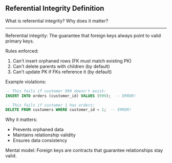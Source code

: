 ## Referential Integrity Definition

What is referential integrity? Why does it matter?

---

Referential integrity: The guarantee that foreign keys always point to valid primary keys.

Rules enforced:
1. Can't insert orphaned rows (FK must match existing PK)
2. Can't delete parents with children (by default)
3. Can't update PK if FKs reference it (by default)

Example violations:
```sql
-- This fails if customer 999 doesn't exist:
INSERT INTO orders (customer_id) VALUES (999);  -- ERROR!

-- This fails if customer 1 has orders:
DELETE FROM customers WHERE customer_id = 1;  -- ERROR!
```

Why it matters:
- Prevents orphaned data
- Maintains relationship validity
- Ensures data consistency

Mental model: Foreign keys are contracts that guarantee relationships stay valid.


